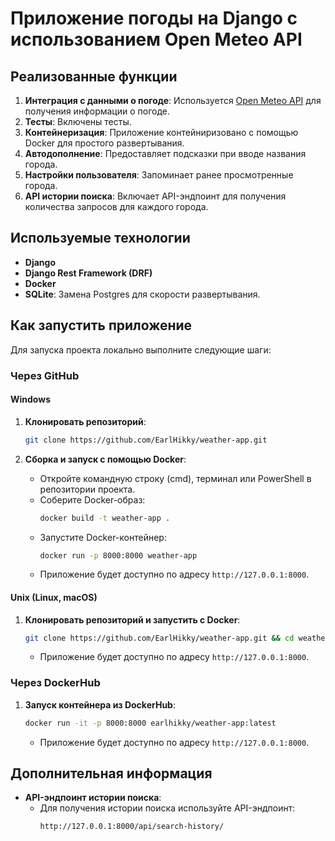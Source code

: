 # Приложение погоды на Django с использованием Open Meteo API

## Реализованные функции
1. **Интеграция с данными о погоде**: Используется [Open Meteo API](https://open-meteo.com/) для получения информации о погоде.
2. **Тесты**: Включены тесты.
3. **Контейнеризация**: Приложение контейниризовано с помощью Docker для простого развертывания.
4. **Автодополнение**: Предоставляет подсказки при вводе названия города.
5. **Настройки пользователя**: Запоминает ранее просмотренные города.
6. **API истории поиска**: Включает API-эндпоинт для получения количества запросов для каждого города.

## Используемые технологии
- **Django**
- **Django Rest Framework (DRF)**
- **Docker**
- **SQLite**: Замена Postgres для скорости развертывания.

## Как запустить приложение
Для запуска проекта локально выполните следующие шаги:

### Через GitHub

#### Windows

1. **Клонировать репозиторий**:
   ```sh
   git clone https://github.com/EarlHikky/weather-app.git
   ```

2. **Сборка и запуск с помощью Docker**:
   - Откройте командную строку (cmd), терминал или PowerShell в репозитории проекта.
   - Соберите Docker-образ:
     ```sh
     docker build -t weather-app .
     ```
   - Запустите Docker-контейнер:
     ```sh
     docker run -p 8000:8000 weather-app
     ```
   - Приложение будет доступно по адресу `http://127.0.0.1:8000`.

#### Unix (Linux, macOS)

1. **Клонировать репозиторий и запустить с Docker**:
   ```sh
   git clone https://github.com/EarlHikky/weather-app.git && cd weather-app && docker build -t weather-app . && docker run -p 8000:8000 weather-app
   ```
   - Приложение будет доступно по адресу `http://127.0.0.1:8000`.

### Через DockerHub

1. **Запуск контейнера из DockerHub**:
   ```sh
   docker run -it -p 8000:8000 earlhikky/weather-app:latest
   ```
   - Приложение будет доступно по адресу `http://127.0.0.1:8000`.

## Дополнительная информация

- **API-эндпоинт истории поиска**:
  - Для получения истории поиска используйте API-эндпоинт:
    ```plaintext
    http://127.0.0.1:8000/api/search-history/
    ```
